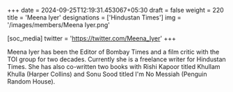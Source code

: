 +++
date = 2024-09-25T12:19:31.453067+05:30
draft = false
weight = 220
title = 'Meena Iyer'
designations = ['Hindustan Times']
img = '/images/members/Meena Iyer.png'

[soc_media]
twitter = 'https://twitter.com/Meena_Iyer'
+++

Meena Iyer has been the Editor of Bombay Times and a film critic with the TOI group for two decades. Currently she is a freelance writer for Hindustan Times. She has also co-written two books with Rishi Kapoor titled Khullam Khulla (Harper Collins) and Sonu Sood titled I'm No Messiah (Penguin Random House).
